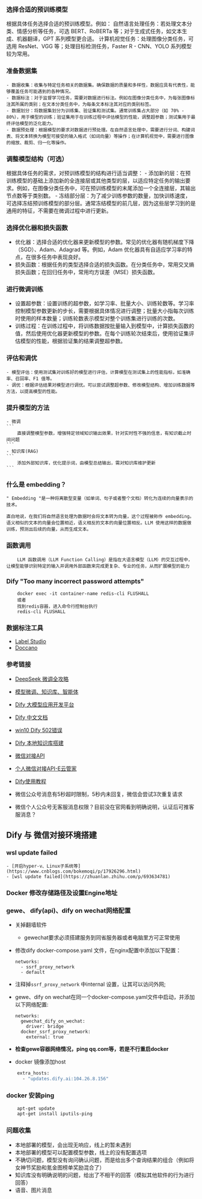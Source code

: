 ### 选择合适的预训练模型
根据具体任务选择合适的预训练模型。例如：
自然语言处理任务：若处理文本分类、情感分析等任务，可选 BERT、RoBERTa 等；对于生成式任务，如文本生成、机器翻译，GPT 系列模型更合适。
计算机视觉任务：处理图像分类任务，可选用 ResNet、VGG 等；处理目标检测任务，Faster R - CNN、YOLO 系列模型较为常用。
### 准备数据集
	- 数据收集：收集与特定任务相关的数据集。确保数据的质量和多样性，数据应具有代表性，能够覆盖任务可能遇到的各种情况。
	- 数据标注：对于监督学习任务，需要对数据进行标注。例如在图像分类任务中，为每张图像标注其所属的类别；在文本分类任务中，为每条文本标注其对应的类别标签。
	- 数据划分：将数据集划分为训练集、验证集和测试集。通常训练集占大部分（如 70% - 80%），用于模型的训练；验证集用于在训练过程中评估模型的性能，调整超参数；测试集用于最终评估模型的泛化能力。
	- 数据预处理：根据模型的要求对数据进行预处理。在自然语言处理中，需要进行分词、构建词表、将文本转换为模型可接受的输入格式（如词向量）等操作；在计算机视觉中，需要进行图像的缩放、裁剪、归一化等操作。
### 调整模型结构（可选）
根据具体任务的需求，对预训练模型的结构进行适当调整：
	- 添加新的层：在预训练模型的基础上添加新的全连接层或其他类型的层，以适应特定任务的输出要求。例如，在图像分类任务中，可在预训练模型的末尾添加一个全连接层，其输出节点数等于类别数。
	- 冻结部分层：为了减少训练参数的数量，加快训练速度，可选择冻结预训练模型的部分层。通常冻结模型的前几层，因为这些层学习到的是通用的特征，不需要在微调过程中进行更新。
### 选择优化器和损失函数
  - 优化器：选择合适的优化器来更新模型的参数。常见的优化器有随机梯度下降（SGD）、Adam、Adagrad 等。例如，Adam 优化器具有自适应学习率的特点，在很多任务中表现良好。
  - 损失函数：根据任务的类型选择合适的损失函数。在分类任务中，常用交叉熵损失函数；在回归任务中，常用均方误差（MSE）损失函数。
### 进行微调训练
 - 设置超参数：设置训练的超参数，如学习率、批量大小、训练轮数等。学习率控制模型参数更新的步长，需要根据具体情况进行调整；批量大小指每次训练时使用的样本数量；训练轮数表示模型对整个训练集进行训练的次数。
 - 训练过程：在训练过程中，将训练数据按批量输入到模型中，计算损失函数的值，然后使用优化器更新模型的参数。在每个训练轮次结束后，使用验证集评估模型的性能，根据验证集的结果调整超参数。
### 评估和调优
	- 模型评估：使用测试集对训练好的模型进行评估，计算模型在测试集上的性能指标，如准确率、召回率、F1 值等。
	- 调优：根据评估结果对模型进行调优。可以尝试调整超参数、修改模型结构、增加训练数据等方法，以提高模型的性能。
	
	
### 提升模型的方法

	- 微调
	```
		直接调整模型参数，增强特定领域知识输出效果，针对实时性不强的信息，有知识截止时间问题
	```
	- 知识库(RAG)
	```
		添加外部知识库，优化提示词，由模型总结输出，需对知识库维护更新
	```
	
### 什么是 embedding？

 ```
 " Embedding "是一种将离散型变量（如单词、句子或者整个文档）转化为连续的向量表示的技术。

 直白地说，在我们将自然语言处理为数据时会将文本转为向量，这个过程被称作 embedding。语义相似的文本的向量会位置相近，语义相反的文本的向量位置相反。LLM 使用这样的数据做训练，预测出后续的向量，从而生成文本。
 ```
	
### 函数调用

```
	LLM 函数调用（LLM Function Calling）是指在大语言模型（LLM）的交互过程中，让模型能够识别特定的输入并调用外部函数来完成更复杂、专业的任务，从而扩展模型的能力
```
	
	
### Dify "Too many incorrect password attempts"

```
	docker exec -it container-name redis-cli FLUSHALL
	或者
	找到redis容器，进入命令行控制台执行
	redis-cli FLUSHALL
```

### 数据标注工具

- [Label Studio](https://labelstud.io/guide/quick_start)
- [Doccano](https://github.com/doccano/doccano)

### 参考链接

- [DeepSeek 微调全攻略](https://www.intoep.com/othen/65051.html)

- [模型微调、知识库、智能体](https://blog.csdn.net/sunyuhua_keyboard/article/details/140046768)

- [Dify 大模型应用开发平台](https://dify.ai/zh)

- [Dify 中文文档](https://docs.dify.ai/zh-hans)

- [win10 Dify 502错误](https://blog.csdn.net/qq_53597256/article/details/143745465)

- [Dify 本地知识库搭建](https://zhuanlan.zhihu.com/p/20619350390)

- [微信对接API](http://doc.geweapi.com/)

- [个人微信对接API-E云管家](http://doc.geweapi.com/)

- [Dify使用教程](https://mp.weixin.qq.com/s/ft-nyKctk_jZb3Bps3Uyvw)

- 微信公众号消息有5秒超时限制，5秒内未回复，微信会尝试3次重复请求

- 微信个人公众号无客服消息权限？目前没在官网看到明确说明，认证后可推客服消息？

## Dify 与 微信对接环境搭建

### wsl update failed
	- [开启hyper-v、Linux子系统等](https://www.cnblogs.com/bokemoqi/p/17926296.html)
	- [wsl update failed](https://zhuanlan.zhihu.com/p/693634781)
	
### Docker 修改存储路径及设置Engine地址

### gewe、 dify(api)、dify on wechat网络配置

- 关掉翻墙软件
	- gewechat要求必须搭建服务到同省服务器或者电脑里方可正常使用

- 修改dify docker-compose.yaml 文件，在nginx配置中添加以下配置：
	```
	networks:
      - ssrf_proxy_network
      - default
	```

- 注释掉`ssrf_proxy_network` 中internal 设置，让其可以访问外网;

- gewe、dify on wechat在同一个docker-compose.yaml文件中启动，并添加以下网络配置:
	```
	networks:
	  gewechat_dify_on_wechat:
		driver: bridge
	  docker_ssrf_proxy_network:
		external: true
	```
- **检查gewe容器网络情况，ping qq.com等，若是不行重启docker**

- docker 镜像添加host
```sh
	extra_hosts:
      - "updates.dify.ai:104.26.8.156"
```


### docker 安装ping

```sh
	apt-get update
	apt-get install iputils-ping
```

### 问题收集
- 本地部署的模型，会出现无响应，线上的暂未遇到
- 本地部署的模型可以配置模型参数，线上的没有配置选项
- 不确切问题，模型没有询问确认问题，而是给出多个查询结果的组合（例如将女神节奖励和氪金图榜单奖励混合了）
- 知识库没有明确说明的问题，给出了不相干的回答（模拟其他软件的行为进行回答）
- 语音、图片消息